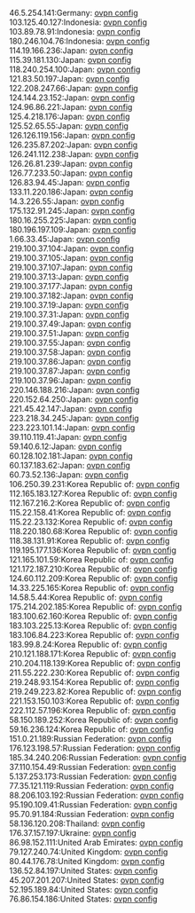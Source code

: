 46.5.254.141:Germany: [ovpn config](vpn/46_5_254_141.ovpn)  
103.125.40.127:Indonesia: [ovpn config](vpn/103_125_40_127.ovpn)  
103.89.78.91:Indonesia: [ovpn config](vpn/103_89_78_91.ovpn)  
180.246.104.76:Indonesia: [ovpn config](vpn/180_246_104_76.ovpn)  
114.19.166.236:Japan: [ovpn config](vpn/114_19_166_236.ovpn)  
115.39.181.130:Japan: [ovpn config](vpn/115_39_181_130.ovpn)  
118.240.254.100:Japan: [ovpn config](vpn/118_240_254_100.ovpn)  
121.83.50.197:Japan: [ovpn config](vpn/121_83_50_197.ovpn)  
122.208.247.66:Japan: [ovpn config](vpn/122_208_247_66.ovpn)  
124.144.23.152:Japan: [ovpn config](vpn/124_144_23_152.ovpn)  
124.96.86.221:Japan: [ovpn config](vpn/124_96_86_221.ovpn)  
125.4.218.176:Japan: [ovpn config](vpn/125_4_218_176.ovpn)  
125.52.65.55:Japan: [ovpn config](vpn/125_52_65_55.ovpn)  
126.126.119.156:Japan: [ovpn config](vpn/126_126_119_156.ovpn)  
126.235.87.202:Japan: [ovpn config](vpn/126_235_87_202.ovpn)  
126.241.112.238:Japan: [ovpn config](vpn/126_241_112_238.ovpn)  
126.26.81.239:Japan: [ovpn config](vpn/126_26_81_239.ovpn)  
126.77.233.50:Japan: [ovpn config](vpn/126_77_233_50.ovpn)  
126.83.94.45:Japan: [ovpn config](vpn/126_83_94_45.ovpn)  
133.11.220.186:Japan: [ovpn config](vpn/133_11_220_186.ovpn)  
14.3.226.55:Japan: [ovpn config](vpn/14_3_226_55.ovpn)  
175.132.91.245:Japan: [ovpn config](vpn/175_132_91_245.ovpn)  
180.16.255.225:Japan: [ovpn config](vpn/180_16_255_225.ovpn)  
180.196.197.109:Japan: [ovpn config](vpn/180_196_197_109.ovpn)  
1.66.33.45:Japan: [ovpn config](vpn/1_66_33_45.ovpn)  
219.100.37.104:Japan: [ovpn config](vpn/219_100_37_104.ovpn)  
219.100.37.105:Japan: [ovpn config](vpn/219_100_37_105.ovpn)  
219.100.37.107:Japan: [ovpn config](vpn/219_100_37_107.ovpn)  
219.100.37.13:Japan: [ovpn config](vpn/219_100_37_13.ovpn)  
219.100.37.177:Japan: [ovpn config](vpn/219_100_37_177.ovpn)  
219.100.37.182:Japan: [ovpn config](vpn/219_100_37_182.ovpn)  
219.100.37.19:Japan: [ovpn config](vpn/219_100_37_19.ovpn)  
219.100.37.31:Japan: [ovpn config](vpn/219_100_37_31.ovpn)  
219.100.37.49:Japan: [ovpn config](vpn/219_100_37_49.ovpn)  
219.100.37.51:Japan: [ovpn config](vpn/219_100_37_51.ovpn)  
219.100.37.55:Japan: [ovpn config](vpn/219_100_37_55.ovpn)  
219.100.37.58:Japan: [ovpn config](vpn/219_100_37_58.ovpn)  
219.100.37.86:Japan: [ovpn config](vpn/219_100_37_86.ovpn)  
219.100.37.87:Japan: [ovpn config](vpn/219_100_37_87.ovpn)  
219.100.37.96:Japan: [ovpn config](vpn/219_100_37_96.ovpn)  
220.146.188.216:Japan: [ovpn config](vpn/220_146_188_216.ovpn)  
220.152.64.250:Japan: [ovpn config](vpn/220_152_64_250.ovpn)  
221.45.42.147:Japan: [ovpn config](vpn/221_45_42_147.ovpn)  
223.218.34.245:Japan: [ovpn config](vpn/223_218_34_245.ovpn)  
223.223.101.14:Japan: [ovpn config](vpn/223_223_101_14.ovpn)  
39.110.119.41:Japan: [ovpn config](vpn/39_110_119_41.ovpn)  
59.140.6.12:Japan: [ovpn config](vpn/59_140_6_12.ovpn)  
60.128.102.181:Japan: [ovpn config](vpn/60_128_102_181.ovpn)  
60.137.183.62:Japan: [ovpn config](vpn/60_137_183_62.ovpn)  
60.73.52.136:Japan: [ovpn config](vpn/60_73_52_136.ovpn)  
106.250.39.231:Korea Republic of: [ovpn config](vpn/106_250_39_231.ovpn)  
112.165.183.127:Korea Republic of: [ovpn config](vpn/112_165_183_127.ovpn)  
112.167.216.2:Korea Republic of: [ovpn config](vpn/112_167_216_2.ovpn)  
115.22.158.41:Korea Republic of: [ovpn config](vpn/115_22_158_41.ovpn)  
115.22.23.132:Korea Republic of: [ovpn config](vpn/115_22_23_132.ovpn)  
118.220.180.68:Korea Republic of: [ovpn config](vpn/118_220_180_68.ovpn)  
118.38.131.91:Korea Republic of: [ovpn config](vpn/118_38_131_91.ovpn)  
119.195.177.136:Korea Republic of: [ovpn config](vpn/119_195_177_136.ovpn)  
121.165.101.59:Korea Republic of: [ovpn config](vpn/121_165_101_59.ovpn)  
121.172.187.210:Korea Republic of: [ovpn config](vpn/121_172_187_210.ovpn)  
124.60.112.209:Korea Republic of: [ovpn config](vpn/124_60_112_209.ovpn)  
14.33.225.165:Korea Republic of: [ovpn config](vpn/14_33_225_165.ovpn)  
14.58.5.44:Korea Republic of: [ovpn config](vpn/14_58_5_44.ovpn)  
175.214.202.185:Korea Republic of: [ovpn config](vpn/175_214_202_185.ovpn)  
183.100.62.160:Korea Republic of: [ovpn config](vpn/183_100_62_160.ovpn)  
183.103.225.13:Korea Republic of: [ovpn config](vpn/183_103_225_13.ovpn)  
183.106.84.223:Korea Republic of: [ovpn config](vpn/183_106_84_223.ovpn)  
183.99.8.24:Korea Republic of: [ovpn config](vpn/183_99_8_24.ovpn)  
210.121.188.171:Korea Republic of: [ovpn config](vpn/210_121_188_171.ovpn)  
210.204.118.139:Korea Republic of: [ovpn config](vpn/210_204_118_139.ovpn)  
211.55.222.230:Korea Republic of: [ovpn config](vpn/211_55_222_230.ovpn)  
219.248.93.154:Korea Republic of: [ovpn config](vpn/219_248_93_154.ovpn)  
219.249.223.82:Korea Republic of: [ovpn config](vpn/219_249_223_82.ovpn)  
221.153.150.103:Korea Republic of: [ovpn config](vpn/221_153_150_103.ovpn)  
222.112.57.196:Korea Republic of: [ovpn config](vpn/222_112_57_196.ovpn)  
58.150.189.252:Korea Republic of: [ovpn config](vpn/58_150_189_252.ovpn)  
59.16.236.124:Korea Republic of: [ovpn config](vpn/59_16_236_124.ovpn)  
151.0.21.189:Russian Federation: [ovpn config](vpn/151_0_21_189.ovpn)  
176.123.198.57:Russian Federation: [ovpn config](vpn/176_123_198_57.ovpn)  
185.34.240.206:Russian Federation: [ovpn config](vpn/185_34_240_206.ovpn)  
37.110.154.49:Russian Federation: [ovpn config](vpn/37_110_154_49.ovpn)  
5.137.253.173:Russian Federation: [ovpn config](vpn/5_137_253_173.ovpn)  
77.35.121.119:Russian Federation: [ovpn config](vpn/77_35_121_119.ovpn)  
88.206.103.192:Russian Federation: [ovpn config](vpn/88_206_103_192.ovpn)  
95.190.109.41:Russian Federation: [ovpn config](vpn/95_190_109_41.ovpn)  
95.70.91.184:Russian Federation: [ovpn config](vpn/95_70_91_184.ovpn)  
58.136.120.208:Thailand: [ovpn config](vpn/58_136_120_208.ovpn)  
176.37.157.197:Ukraine: [ovpn config](vpn/176_37_157_197.ovpn)  
86.98.152.111:United Arab Emirates: [ovpn config](vpn/86_98_152_111.ovpn)  
79.127.240.74:United Kingdom: [ovpn config](vpn/79_127_240_74.ovpn)  
80.44.176.78:United Kingdom: [ovpn config](vpn/80_44_176_78.ovpn)  
136.52.84.197:United States: [ovpn config](vpn/136_52_84_197.ovpn)  
45.207.201.207:United States: [ovpn config](vpn/45_207_201_207.ovpn)  
52.195.189.84:United States: [ovpn config](vpn/52_195_189_84.ovpn)  
76.86.154.186:United States: [ovpn config](vpn/76_86_154_186.ovpn)  
